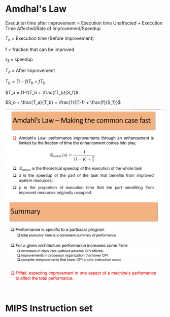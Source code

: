 # Amdhal's Law

Execution time after improvement = Execution time Unaffected + Execution Time Affected/Rate of Improvement/Speedup

$T_b$ = Execution time (Before Improvement)

f = fraction that can be improved

$s_f$ = speedup

$T_a$ = After Improvement

$T_b = (1-f)T_b + fT_b$

$T_a = (1-f)T_b + \frac{fT_b}{S_f}$

$S_o = \frac{T_a}{T_b} = \frac{1}{(1-f) + \frac{f}{S_f}}$

![](img/L4/Annotation%202020-08-28%20162438.png)
![](img/L4/Annotation%202020-08-28%20162939.png)

# MIPS Instruction set
